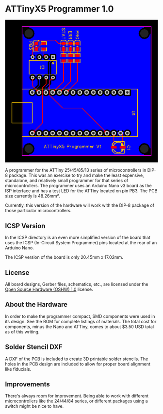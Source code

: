 # ATTinyX5 Programmer 1.0

![Enlarged PCB view](https://github.com/dmwatson/attinyx5-programmer/blob/master/V1/ATTinyX5_PCB.png)

A programmer for the ATTiny 25/45/85/13 series of microcontrollers in DIP-8 package. This was an exercise to try and make the least expensive, standalone, and relatively small programmer for that series of microcontrollers. The programmer uses an Arduino Nano v3 board as the ISP interface and has a test LED for the ATTiny located on pin PB3. The PCB size currently is 48.26mm&#xb2;.

Currently, this version of the hardware will work with the DIP-8 package of those particular microcontrollers.

## ICSP Version

In the ICSP directory is an even more simplified version of the board that uses the ICSP (In-Circuit System Programmer) pins located at the rear of an Arduino Nano.

The ICSP version of the board is only 20.45mm x 17.02mm.

## License

All board designs, Gerber files, schematics, etc., are licensed under the [Open Source Hardware (OSHW) 1.0](https://www.oshwa.org/definition/) license.

## About the Hardware

In order to make the programmer compact, SMD components were used in its design. See the BOM for complete listings of materials. The total cost for components, minus the Nano and ATTiny, comes to about $3.50 USD total as of this writing.

## Solder Stencil DXF

A DXF of the PCB is included to create 3D printable solder stencils. The holes in the PCB design are included to allow for proper board alignment like fiducials.

## Improvements

There's always room for improvement. Being able to work with different microcontrollers like the 24/44/84 series, or different packages using a switch might be nice to have.
